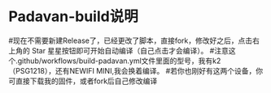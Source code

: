 # Padavan-build说明
#现在不需要新建Release了，已经更改了脚本，直接fork，修改好之后，点击右上角的 Star 星星按钮即可开始自动编译（自己点击才会编译）。
#注意这个.github/workflows/build-padavan.yml文件里面的型号，我有k2（PSG1218），还有NEWIFI MINI,我会换着编译。
#若你也刚好有这两个设备，你可直接下载我的固件，或者fork后自己修改编译

